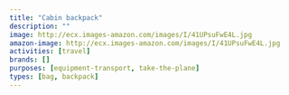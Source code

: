 ```yaml
---
title: "Cabin backpack"
description: ""
image: http://ecx.images-amazon.com/images/I/41UPsuFwE4L.jpg
amazon-image: http://ecx.images-amazon.com/images/I/41UPsuFwE4L.jpg
activities: [travel]
brands: []
purposes: [equipment-transport, take-the-plane]
types: [bag, backpack]
---
```

